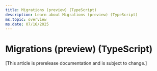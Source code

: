 ```yaml
---
title: Migrations (preview) (TypeScript)
description: Learn about Migrations (preview) (TypeScript)
ms.topic: overview
ms.date: 07/16/2025
---
```


# Migrations (preview) (TypeScript)

[This article is prerelease documentation and is subject to change.]